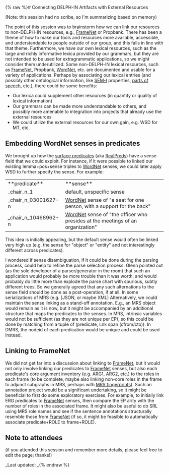{% raw %}# Connecting DELPH-IN Artifacts with External Resources

(Note: this session had no scribe, so I'm summarizing based on memory)

The point of this session was to brainstorm how we can link our
resources to non-DELPH-IN resources, e.g., [FrameNet](/FrameNet) or
Propbank. There has been a theme of how to make our tools and resources
more available, accessible, and understandable to people outside of our
group, and this falls in line with that theme. Furthermore, we have our
own lexical resources, such as the large and richly informative lexica
provided by our grammars, but they are not intended to be used for
extragrammatic applications, so we might consider them underutilized.
Some non-DELPH-IN lexical resources, such as [FrameNet](/FrameNet),
Propbank, [WordNet](/WordNet), etc. are documented and usable for a
variety of applications. Perhaps by associating our lexical entries (and
possibly other ontological information, like [SEM-I](https://blog.inductorsoftware.com/docsproto/tools/SemiRfc)
properties, [parts of speech](https://blog.inductorsoftware.com/docsproto/tools/RmrsPos), etc.), there could be some
benefits:

- Our lexica could supplement other resources (in quantity or quality
of lexical information)
- Our grammars can be made more understandable to others, and possibly
more amenable to integration into projects that already use the
external resources
- We could utilize the external resources for our own gain, e.g. WSD
for MT, etc.

## Embedding WordNet senses in predicates

We brought up how the [surface
predicates](/PredicateRfc#Surface_and_Abstract_Predicates) (aka
[RealPreds](/RealPreds)) have a sense field that we could exploit. For
instance, if it were possible to linked our existing lemma+pos+sense
triples to [WordNet](/WordNet) senses, we could later apply WSD to
further specify the sense. For example:

|                        |                                                                                            |
|------------------------|--------------------------------------------------------------------------------------------|
| \*\*predicate\*\*      | \*\*sense\*\*                                                                              |
| \_chair\_n\_1          | default, unspecific sense                                                                  |
| \_chair\_n\_03001627-n | [WordNet](/WordNet) sense of "a seat for one person, with a support for the back"          |
| \_chair\_n\_10468962-n | [WordNet](/WordNet) sense of "the officer who presides at the meetings of an organization" |

This idea is initially appealing, but the default sense would often be
linked very high up (e.g. the sense for "object" or "entity" and not
interestingly different across predicates).

I wondered if sense disambiguation, if it could be done during the
parsing process, could help to refine the parse selection process. Glenn
pointed out (as the sole developer of a parser/generator in the room)
that such an application would probably be more trouble than it was
worth, and would probably do little more than explode the parse chart
with spurious, subtly different trees. So we generally agreed that any
such alternations to the sense field should be done as a post-operation,
if at all. In some serializations of MRS (e.g. \[JSON, or maybe XML)
Alternatively, we could maintain the sense linking as a stand-off
annotation. E.g., an MRS object would remain as it is now, but it might
be accompanied by an additional structure that maps the predicates to
the senses. In MRS, intrinsic variables would not be sufficient (as they
are not unique per EP), so this could be done by matching from a tuple
of (predicate, Lnk span (cfrom/cto)). In DMRS, the nodeid of each
predication would be unique and could be used instead.

## Linking to FrameNet

We did not get far into a discussion about linking to
[FrameNet](/FrameNet), but it would not only involve linking our
predicates to [FrameNet](/FrameNet) senses, but also each predicate's
core argument inventory (e.g. ARG1, ARG2, etc.) to the roles in each
frame (to be complete, maybe also linking non-core roles in the frame to
adjunct subgraphs in MRS, perhaps with [MRS
fingerprints](/ErgSemantics#Semantic_Fingerprints)). Such an annotation
project would be a significant undertaking, so it might be beneficial to
first do some exploratory exercises. For example, to initially link ERG
predicates to [FrameNet](/FrameNet) senses, then compare the EP arity
with the number of roles in the associated frame. It might also be
useful to do SRL using MRS role names and see if the sentence
annotations structurally resemble those from [FrameNet](/FrameNet) (if
so, it might be feasible to automatically associate predicate+ROLE to
frame+ROLE).

## Note to attendees

(if you attended this session and remember more details, please feel
free to edit the page; thanks!)

_Last updated: _{% endraw %}